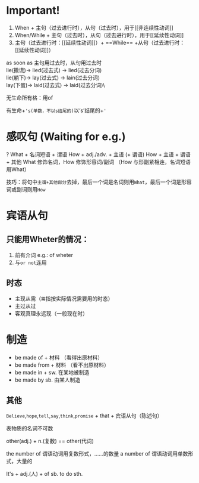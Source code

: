<!---while + 过去进行时\-->
# Important!
1. When + 主句（过去进行时），从句（过去时），用于[[非连续性动词]]
2. When/While + 主句（过去时），从句（过去进行时），用于[[延续性动词]]
3. 主句（过去进行时：[[延续性动词]]）+ ==While== +从句（过去进行时：[[延续性动词]]）

as soon as 主句用过去时，从句用过去时\
lie(撒谎)-> lied(过去式) -> lied(过去分词)\
lie(躺下)-> lay(过去式) -> lain(过去分词)\
lay(下蛋)-> laid(过去式) -> laid(过去分词)\

无生命所有格：用of

有生命+`'s(单数，不以s结尾的)`以‘s’结尾的+`'`

# 感叹句 (Waiting for e.g.)
? What + 名词短语 + 谓语
How + adj./adv. + 主语 (+ 谓语)
How + 主语 + 谓语+ 其他
What 修饰名词，How 修饰形容词/副词
（How 与形副紧相连，名词短语用What）

技巧：将句中`主谓+其他部分`去掉，最后一个词是名词则用`What`，最后一个词是形容词或副词则用`How`
# 宾语从句
## 只能用Wheter的情况：
1. 前有介词 e.g.: of wheter
2. 与`or not`连用

## 时态
- 主现从需（`需`指按实际情况需要用的时态）
- 主过从过
- 客观真理永远现（一般现在时）

# 制造
- be made of + 材料 （看得出原材料）
- be made from + 材料 （看不出原材料）
- be made in + sw. 在某地被制造
- be made by sb. 由某人制造

## 其他
`Believe`,`hope`,`tell`,`say`,`think`,`promise` + that + 宾语从句（陈述句）

表物质的名词不可数

other(adj.) + n.(复数) == other(代词)

the number of 谓语动词用复数形式，……的数量
a number of 谓语动词用单数形式，大量的

It's + adj.(人) + of sb. to do sth.
